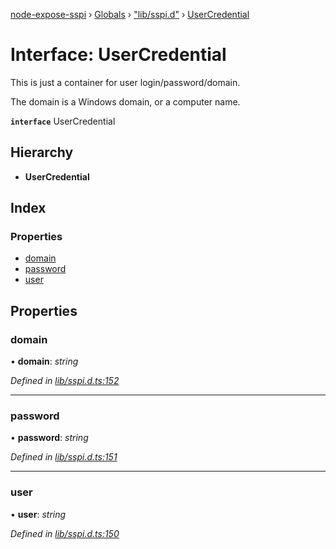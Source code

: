 [node-expose-sspi](../README.md) › [Globals](../globals.md) › ["lib/sspi.d"](../modules/_lib_sspi_d_.md) › [UserCredential](_lib_sspi_d_.usercredential.md)

# Interface: UserCredential

This is just a container for user login/password/domain.

The domain is a Windows domain, or a computer name.

**`interface`** UserCredential

## Hierarchy

* **UserCredential**

## Index

### Properties

* [domain](_lib_sspi_d_.usercredential.md#domain)
* [password](_lib_sspi_d_.usercredential.md#password)
* [user](_lib_sspi_d_.usercredential.md#user)

## Properties

###  domain

• **domain**: *string*

*Defined in [lib/sspi.d.ts:152](https://github.com/jlguenego/node-expose-sspi/blob/7ca1305/lib/sspi.d.ts#L152)*

___

###  password

• **password**: *string*

*Defined in [lib/sspi.d.ts:151](https://github.com/jlguenego/node-expose-sspi/blob/7ca1305/lib/sspi.d.ts#L151)*

___

###  user

• **user**: *string*

*Defined in [lib/sspi.d.ts:150](https://github.com/jlguenego/node-expose-sspi/blob/7ca1305/lib/sspi.d.ts#L150)*
